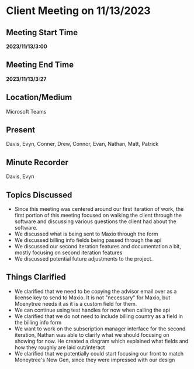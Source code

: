 # Client Meeting on 11/13/2023

## Meeting Start Time

**2023/11/13/3:00**

## Meeting End Time

**2023/11/13/3:27**

## Location/Medium

Microsoft Teams

## Present

Davis, Evyn, Conner, Drew, Connor, Evan, Nathan, Matt, Patrick

## Minute Recorder

Davis, Evyn

## Topics Discussed

- Since this meeting was centered around our first iteration of work, the first portion of this meeting focused on walking the client through the software and discussing various questions the client had about the software.
- We discussed what is being sent to Maxio through the form
- We discussed billing info fields being passed through the api
- We discussed our second iteration features and documentation a bit, mostly focusing on second iteration features
- We discussed potential future adjustments to the project.

## Things Clarified

- We clarified that we need to be copying the advisor email over as a license key to send to Maxio. It is not "necessary" for Maxio, but Moenytree needs it as it is a custom field for them.
- We can continue using test handles for now when calling the api
- We clarified that we do not need to include billing country as a field in the billing info form
- We want to work on the subscription manager interface for the second iteration, Nathan was able to clarify what we should focusing on showing for now. He created a diagram which explained what fields and how they roughly are laid out/interact
- We clarified that we potentially could start focusing our front to match Moneytree's New Gen, since they were impressed with our design
